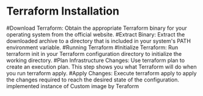 # Terraform Installation

#Download Terraform:
Obtain the appropriate Terraform binary for your operating system from the official website.
#Extract Binary: 
Extract the downloaded archive to a directory that is included in your system's PATH environment variable.
#Running Terraform
#Initialize Terraform: 
Run terraform init in your Terraform configuration directory to initialize the working directory.
#Plan Infrastructure Changes:
Use terraform plan to create an execution plan. This step shows you what Terraform will do when you run terraform apply.
#Apply Changes:
Execute terraform apply to apply the changes required to reach the desired state of the configuration.
implemented instance of Custom image by Teraform
